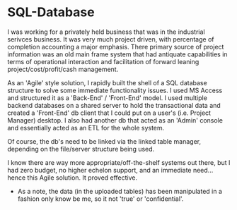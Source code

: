 # SQL-Database

I was working for a privately held business that was in the industrial serivces business.  It was very much project driven, with percentage of completion accounting a major emphasis.  There primary source of project information was an old main frame system that had antiquate capabilities in terms of operational interaction and facilitation of forward leaning project/cost/profit/cash management.

As an 'Agile' style solution, I rapidly built the shell of a SQL database structure to solve some immediate functionality issues.  I used MS Access and structured it as a 'Back-End' / 'Front-End' model.  I used multiple backend databases on a shared server to hold the transactional data and created a 'Front-End' db client that I could put on a user's (i.e. Project Manager) desktop.  I also had another db that acted as an 'Admin' console and essentially acted as an ETL for the whole system.

Of course, the db's need to be linked via the linked table manager, depending on the file/server structure being used.

I know there are way more appropriate/off-the-shelf systems out there, but I had zero budget, no higher echelon support, and an immediate need... hence this Agile solution.  It proved effective.

* As a note, the data (in the uploaded tables) has been manipulated in a fashion only know be me, so it not 'true' or 'confidential'.

